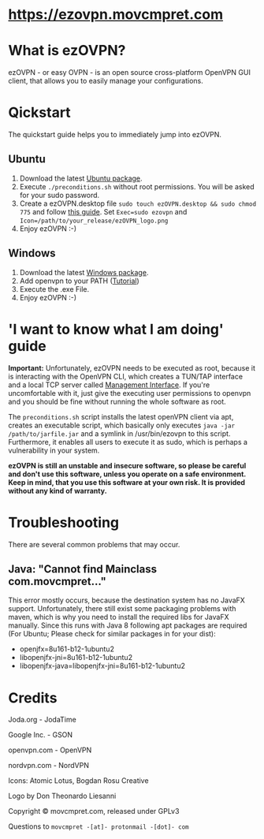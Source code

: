# https://ezovpn.movcmpret.com

# What is ezOVPN?
ezOVPN - or easy OVPN - is an open source cross-platform OpenVPN GUI client, that allows you to easily manage your configurations. 


# Qickstart 
The quickstart guide helps you to immediately jump into ezOVPN. 

## Ubuntu 
1. Download the latest [Ubuntu package](https://ezovpn.movcmpret.com/#containerDownload). 
2. Execute `./preconditions.sh` without root permissions. You will be asked for your sudo password. 
3. Create a ezOVPN.desktop file `sudo touch ezOVPN.desktop && sudo chmod 775` and follow [this guide](https://developer.gnome.org/integration-guide/stable/desktop-files.html.en=). Set `Exec=sudo ezovpn` and `Icon=/path/to/your_release/ezOVPN_logo.png`
4. Enjoy ezOVPN :-)

## Windows
1. Download the latest [Windows package](https://ezovpn.movcmpret.com/#containerDownload).
2. Add openvpn to your PATH ([Tutorial](https://support.nordvpn.com/Connectivity/Windows/1162364372/How-to-put-OpenVPN-on-your-command-path-on-Windows.htm))
3. Execute the .exe File.
4. Enjoy ezOVPN :-)

# 'I want to know what I am doing' guide
__Important:__ Unfortunately, ezOVPN needs to be executed as root, because it is interacting with the OpenVPN CLI, which creates a TUN/TAP interface and a local TCP server called [Management Interface](https://openvpn.net/community-resources/management-interface/). If you're uncomfortable with it, just give the executing user permissions to openvpn and you should be fine without running the whole software as root.

The `preconditions.sh` script installs the latest openVPN client via apt, creates an executable script, which basically only executes `java -jar /path/to/jarfile.jar` and a symlink in /usr/bin/ezovpn to this script. Furthermore, it enables all users to execute it as sudo, which is perhaps a vulnerability in your system.

__ezOVPN is still an unstable and insecure software, so please be careful and don't use this software, unless you operate on a safe environment. Keep in mind, that you use this software at your own risk. It is provided without any kind of warranty.__

# Troubleshooting
There are several common problems that may occur. 

## Java: "Cannot find Mainclass com.movcmpret..."
This error mostly occurs, because the destination system has no JavaFX support. Unfortunately, there still exist some packaging problems with maven, which is why you need to install the required libs for JavaFX manually. Since this runs with Java 8 following apt packages are required (For Ubuntu; Please check for similar packages in for your dist): 

- openjfx=8u161-b12-1ubuntu2
- libopenjfx-jni=8u161-b12-1ubuntu2
- libopenjfx-java=libopenjfx-jni=8u161-b12-1ubuntu2

# Credits

Joda.org - JodaTime

Google Inc. - GSON 

openvpn.com - OpenVPN

nordvpn.com - NordVPN

Icons: Atomic Lotus, Bogdan Rosu Creative

Logo by Don Theonardo Liesanni



Copyright © movcmpret.com, released under GPLv3

Questions to `movcmpret -[at]- protonmail -[dot]- com`
